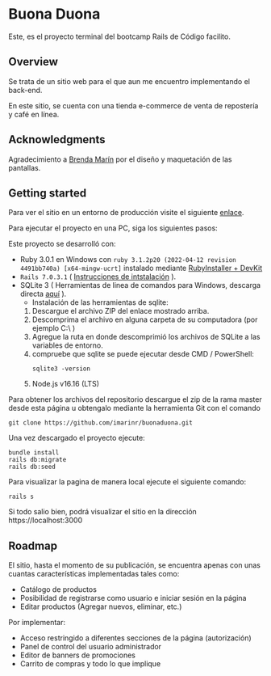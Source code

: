 # Buona Duona

Este, es el proyecto terminal del bootcamp Rails de Código facilito.

## Overview
Se trata de un sitio web para el que aun me encuentro implementando el back-end.

En este sitio, se cuenta con una tienda e-commerce de venta de repostería y café en línea.

## Acknowledgments

Agradecimiento a [Brenda Marín](https://github.com/BrendaMarinR) por el diseño y maquetación de las pantallas.

## Getting started

Para ver el sitio en un entorno de producción visite el siguiente [enlace](https://buona-duona-imr.herokuapp.com/).

Para ejecutar el proyecto en una PC, siga los siguientes pasos:

Este proyecto se desarrolló con:
*  Ruby 3.0.1 en Windows con `ruby 3.1.2p20 (2022-04-12 revision 4491bb740a) [x64-mingw-ucrt]` instalado mediante [RubyInstaller + DevKit](https://rubyinstaller.org/downloads/)
* `Rails 7.0.3.1` ( [Instrucciones de intstalación](https://medium.com/@declancronje/installing-and-troubleshooting-ruby-on-rails-sqlite3-windows-10-fix-87c8886d03b) ).
* SQLite 3 ( Herramientas de linea de comandos para Windows, descarga directa [aquí](https://sqlite.org/2022/sqlite-tools-win32-x86-3390200.zip) ).
  * Instalación de las herramientas de sqlite:
  1. Descargue el archivo ZIP del enlace mostrado arriba.
  2. Descomprima el archivo en alguna carpeta de su computadora (por ejemplo C:\ )
  3. Agregue la ruta en donde descomprimió los archivos de SQLite a las variables de entorno.
  4. compruebe que sqlite se puede ejecutar desde CMD / PowerShell:
        ```
        sqlite3 -version
        ```
  5. Node.js v16.16 (LTS)

Para obtener los archivos del repositorio descargue el zip de la rama master desde esta página u obtengalo mediante la herramienta Git con el comando 
```
git clone https://github.com/imarinr/buonaduona.git
```

Una vez descargado el proyecto ejecute:
```
bundle install
rails db:migrate
rails db:seed
```

Para visualizar la pagina de manera local ejecute el siguiente comando:
```
rails s
```

Si todo salio bien, podrá visualizar el sitio en la dirección https://localhost:3000

## Roadmap

El sitio, hasta el momento de su publicación, se encuentra apenas con unas cuantas características implementadas tales como:
* Catálogo de productos
* Posibilidad de registrarse como usuario e iniciar sesión en la página
* Editar productos (Agregar nuevos, eliminar, etc.)

Por implementar:
* Acceso restringido a diferentes secciones de la página (autorización)
* Panel de control del usuario administrador
* Editor de banners de promociones
* Carrito de compras y todo lo que implique
